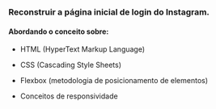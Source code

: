 ### Reconstruir a página inicial de login do Instagram.



#### Abordando o conceito sobre:

- HTML (HyperText Markup Language)

- CSS (Cascading Style Sheets)
- Flexbox (metodologia de posicionamento de elementos)
- Conceitos de responsividade
